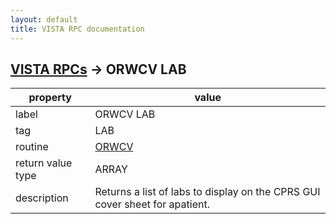 ```yaml
---
layout: default
title: VISTA RPC documentation
---
```




## [VISTA RPCs](TableOfContent.md) &#8594; ORWCV LAB 

 property | value 
--- | --- 
 label | ORWCV LAB
 tag | LAB
 routine | [ORWCV](http://code.osehra.org/dox/Routine_ORWCV_source.html)
 return value type | ARRAY
 description | Returns a list of labs to display on the CPRS GUI cover sheet for apatient.